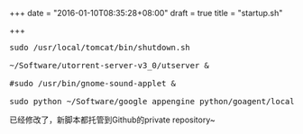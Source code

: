 +++
date = "2016-01-10T08:35:28+08:00"
draft = true
title = "startup.sh"

+++



<pre>
sudo /usr/local/tomcat/bin/shutdown.sh

~/Software/utorrent-server-v3_0/utserver &

#sudo /usr/bin/gnome-sound-applet &

sudo python ~/Software/google_appengine_python/goagent/local/proxy.py
</pre>

已经修改了，新脚本都托管到Github的private repository~